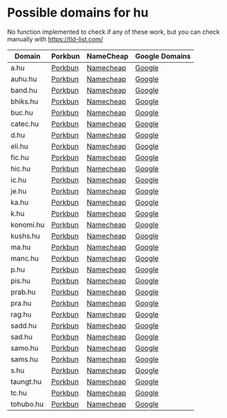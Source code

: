 # Possible domains for hu

No function implemented to check if any of these work, but you can check manually with https://tld-list.com/

| Domain | Porkbun | NameCheap | Google Domains |
|---|---|---|---|
| a.hu | [Porkbun](https://porkbun.com/checkout/search?prb=e814663da1&tlds=&idnLanguage=&search=search&q=a.hu) | [Namecheap](https://www.namecheap.com/domains/registration/results/?domain=a.hu) | [Google](https://domains.google.com/registrar/search?searchTerm=a.hu) |
| auhu.hu | [Porkbun](https://porkbun.com/checkout/search?prb=e814663da1&tlds=&idnLanguage=&search=search&q=auhu.hu) | [Namecheap](https://www.namecheap.com/domains/registration/results/?domain=auhu.hu) | [Google](https://domains.google.com/registrar/search?searchTerm=auhu.hu) |
| band.hu | [Porkbun](https://porkbun.com/checkout/search?prb=e814663da1&tlds=&idnLanguage=&search=search&q=band.hu) | [Namecheap](https://www.namecheap.com/domains/registration/results/?domain=band.hu) | [Google](https://domains.google.com/registrar/search?searchTerm=band.hu) |
| bhiks.hu | [Porkbun](https://porkbun.com/checkout/search?prb=e814663da1&tlds=&idnLanguage=&search=search&q=bhiks.hu) | [Namecheap](https://www.namecheap.com/domains/registration/results/?domain=bhiks.hu) | [Google](https://domains.google.com/registrar/search?searchTerm=bhiks.hu) |
| buc.hu | [Porkbun](https://porkbun.com/checkout/search?prb=e814663da1&tlds=&idnLanguage=&search=search&q=buc.hu) | [Namecheap](https://www.namecheap.com/domains/registration/results/?domain=buc.hu) | [Google](https://domains.google.com/registrar/search?searchTerm=buc.hu) |
| catec.hu | [Porkbun](https://porkbun.com/checkout/search?prb=e814663da1&tlds=&idnLanguage=&search=search&q=catec.hu) | [Namecheap](https://www.namecheap.com/domains/registration/results/?domain=catec.hu) | [Google](https://domains.google.com/registrar/search?searchTerm=catec.hu) |
| d.hu | [Porkbun](https://porkbun.com/checkout/search?prb=e814663da1&tlds=&idnLanguage=&search=search&q=d.hu) | [Namecheap](https://www.namecheap.com/domains/registration/results/?domain=d.hu) | [Google](https://domains.google.com/registrar/search?searchTerm=d.hu) |
| eli.hu | [Porkbun](https://porkbun.com/checkout/search?prb=e814663da1&tlds=&idnLanguage=&search=search&q=eli.hu) | [Namecheap](https://www.namecheap.com/domains/registration/results/?domain=eli.hu) | [Google](https://domains.google.com/registrar/search?searchTerm=eli.hu) |
| fic.hu | [Porkbun](https://porkbun.com/checkout/search?prb=e814663da1&tlds=&idnLanguage=&search=search&q=fic.hu) | [Namecheap](https://www.namecheap.com/domains/registration/results/?domain=fic.hu) | [Google](https://domains.google.com/registrar/search?searchTerm=fic.hu) |
| hic.hu | [Porkbun](https://porkbun.com/checkout/search?prb=e814663da1&tlds=&idnLanguage=&search=search&q=hic.hu) | [Namecheap](https://www.namecheap.com/domains/registration/results/?domain=hic.hu) | [Google](https://domains.google.com/registrar/search?searchTerm=hic.hu) |
| ic.hu | [Porkbun](https://porkbun.com/checkout/search?prb=e814663da1&tlds=&idnLanguage=&search=search&q=ic.hu) | [Namecheap](https://www.namecheap.com/domains/registration/results/?domain=ic.hu) | [Google](https://domains.google.com/registrar/search?searchTerm=ic.hu) |
| je.hu | [Porkbun](https://porkbun.com/checkout/search?prb=e814663da1&tlds=&idnLanguage=&search=search&q=je.hu) | [Namecheap](https://www.namecheap.com/domains/registration/results/?domain=je.hu) | [Google](https://domains.google.com/registrar/search?searchTerm=je.hu) |
| ka.hu | [Porkbun](https://porkbun.com/checkout/search?prb=e814663da1&tlds=&idnLanguage=&search=search&q=ka.hu) | [Namecheap](https://www.namecheap.com/domains/registration/results/?domain=ka.hu) | [Google](https://domains.google.com/registrar/search?searchTerm=ka.hu) |
| k.hu | [Porkbun](https://porkbun.com/checkout/search?prb=e814663da1&tlds=&idnLanguage=&search=search&q=k.hu) | [Namecheap](https://www.namecheap.com/domains/registration/results/?domain=k.hu) | [Google](https://domains.google.com/registrar/search?searchTerm=k.hu) |
| konomi.hu | [Porkbun](https://porkbun.com/checkout/search?prb=e814663da1&tlds=&idnLanguage=&search=search&q=konomi.hu) | [Namecheap](https://www.namecheap.com/domains/registration/results/?domain=konomi.hu) | [Google](https://domains.google.com/registrar/search?searchTerm=konomi.hu) |
| kushs.hu | [Porkbun](https://porkbun.com/checkout/search?prb=e814663da1&tlds=&idnLanguage=&search=search&q=kushs.hu) | [Namecheap](https://www.namecheap.com/domains/registration/results/?domain=kushs.hu) | [Google](https://domains.google.com/registrar/search?searchTerm=kushs.hu) |
| ma.hu | [Porkbun](https://porkbun.com/checkout/search?prb=e814663da1&tlds=&idnLanguage=&search=search&q=ma.hu) | [Namecheap](https://www.namecheap.com/domains/registration/results/?domain=ma.hu) | [Google](https://domains.google.com/registrar/search?searchTerm=ma.hu) |
| manc.hu | [Porkbun](https://porkbun.com/checkout/search?prb=e814663da1&tlds=&idnLanguage=&search=search&q=manc.hu) | [Namecheap](https://www.namecheap.com/domains/registration/results/?domain=manc.hu) | [Google](https://domains.google.com/registrar/search?searchTerm=manc.hu) |
| p.hu | [Porkbun](https://porkbun.com/checkout/search?prb=e814663da1&tlds=&idnLanguage=&search=search&q=p.hu) | [Namecheap](https://www.namecheap.com/domains/registration/results/?domain=p.hu) | [Google](https://domains.google.com/registrar/search?searchTerm=p.hu) |
| pis.hu | [Porkbun](https://porkbun.com/checkout/search?prb=e814663da1&tlds=&idnLanguage=&search=search&q=pis.hu) | [Namecheap](https://www.namecheap.com/domains/registration/results/?domain=pis.hu) | [Google](https://domains.google.com/registrar/search?searchTerm=pis.hu) |
| prab.hu | [Porkbun](https://porkbun.com/checkout/search?prb=e814663da1&tlds=&idnLanguage=&search=search&q=prab.hu) | [Namecheap](https://www.namecheap.com/domains/registration/results/?domain=prab.hu) | [Google](https://domains.google.com/registrar/search?searchTerm=prab.hu) |
| pra.hu | [Porkbun](https://porkbun.com/checkout/search?prb=e814663da1&tlds=&idnLanguage=&search=search&q=pra.hu) | [Namecheap](https://www.namecheap.com/domains/registration/results/?domain=pra.hu) | [Google](https://domains.google.com/registrar/search?searchTerm=pra.hu) |
| rag.hu | [Porkbun](https://porkbun.com/checkout/search?prb=e814663da1&tlds=&idnLanguage=&search=search&q=rag.hu) | [Namecheap](https://www.namecheap.com/domains/registration/results/?domain=rag.hu) | [Google](https://domains.google.com/registrar/search?searchTerm=rag.hu) |
| sadd.hu | [Porkbun](https://porkbun.com/checkout/search?prb=e814663da1&tlds=&idnLanguage=&search=search&q=sadd.hu) | [Namecheap](https://www.namecheap.com/domains/registration/results/?domain=sadd.hu) | [Google](https://domains.google.com/registrar/search?searchTerm=sadd.hu) |
| sad.hu | [Porkbun](https://porkbun.com/checkout/search?prb=e814663da1&tlds=&idnLanguage=&search=search&q=sad.hu) | [Namecheap](https://www.namecheap.com/domains/registration/results/?domain=sad.hu) | [Google](https://domains.google.com/registrar/search?searchTerm=sad.hu) |
| samo.hu | [Porkbun](https://porkbun.com/checkout/search?prb=e814663da1&tlds=&idnLanguage=&search=search&q=samo.hu) | [Namecheap](https://www.namecheap.com/domains/registration/results/?domain=samo.hu) | [Google](https://domains.google.com/registrar/search?searchTerm=samo.hu) |
| sams.hu | [Porkbun](https://porkbun.com/checkout/search?prb=e814663da1&tlds=&idnLanguage=&search=search&q=sams.hu) | [Namecheap](https://www.namecheap.com/domains/registration/results/?domain=sams.hu) | [Google](https://domains.google.com/registrar/search?searchTerm=sams.hu) |
| s.hu | [Porkbun](https://porkbun.com/checkout/search?prb=e814663da1&tlds=&idnLanguage=&search=search&q=s.hu) | [Namecheap](https://www.namecheap.com/domains/registration/results/?domain=s.hu) | [Google](https://domains.google.com/registrar/search?searchTerm=s.hu) |
| taungt.hu | [Porkbun](https://porkbun.com/checkout/search?prb=e814663da1&tlds=&idnLanguage=&search=search&q=taungt.hu) | [Namecheap](https://www.namecheap.com/domains/registration/results/?domain=taungt.hu) | [Google](https://domains.google.com/registrar/search?searchTerm=taungt.hu) |
| tc.hu | [Porkbun](https://porkbun.com/checkout/search?prb=e814663da1&tlds=&idnLanguage=&search=search&q=tc.hu) | [Namecheap](https://www.namecheap.com/domains/registration/results/?domain=tc.hu) | [Google](https://domains.google.com/registrar/search?searchTerm=tc.hu) |
| tohubo.hu | [Porkbun](https://porkbun.com/checkout/search?prb=e814663da1&tlds=&idnLanguage=&search=search&q=tohubo.hu) | [Namecheap](https://www.namecheap.com/domains/registration/results/?domain=tohubo.hu) | [Google](https://domains.google.com/registrar/search?searchTerm=tohubo.hu) |
